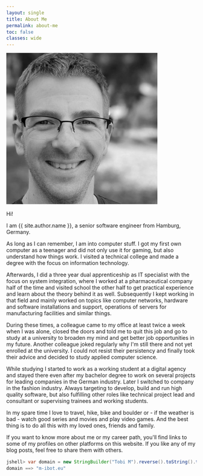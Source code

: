 ```yaml
---
layout: single
title: About Me
permalink: about-me
toc: false
classes: wide
---
```


![portrait of {{ site.author.name }}, black and white photo, man with glasses and short hair, outside, blurred background](/assets/images/profile.jpeg "Profile photo {{ site.author.name }}")

Hi!

I am {{ site.author.name }}, a senior software engineer from Hamburg, Germany.

As long as I can remember, I am into computer stuff. I got my first own computer as a teenager and did not only use it for gaming, but also understand how things work. I visited a technical college and made a degree with the focus on information technology.

Afterwards, I did a three year dual apprenticeship as IT specialist with the focus on system integration, where I worked at a pharmaceutical company half of the time and visited school the other half to get practical experience and learn about the theory behind it as well. Subsequently I kept working in that field and mainly worked on topics like computer networks, hardware and software installations and support, operations of servers for manufacturing facilities and similar things.

During these times, a colleague came to my office at least twice a week when I was alone, closed the doors and told me to quit this job and go to study at a university to broaden my mind and get better job opportunities in my future. Another colleague joked regularly why I'm still there and not yet enrolled at the university. I could not resist their persistency and finally took their advice and decided to study applied computer science.

While studying I started to work as a working student at a digital agency and stayed there even after my bachelor degree to work on several projects for leading companies in the German industry. Later I switched to company in the fashion industry. Always targeting to develop, build and run high quality software, but also fulfilling other roles like technical project lead and consultant or supervising trainees and working students.

In my spare time I love to travel, hike, bike and boulder or - if the weather is bad - watch good series and movies and play video games. And the best thing is to do all this with my loved ones, friends and family.

If you want to know more about me or my career path, you'll find links to some of my profiles on other platforms on this website. If you like any of my blog posts, feel free to share them with others.

```java
jshell> var domain = new StringBuilder("Tobi M").reverse().toString().toLowerCase().replace(" ", "-").concat(".eu");
domain ==> "m-ibot.eu"
```
